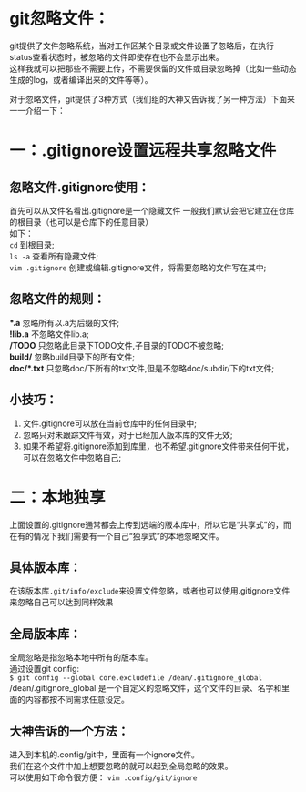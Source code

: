 git忽略文件：
==================

git提供了文件忽略系统，当对工作区某个目录或文件设置了忽略后，在执行status查看状态时，被忽略的文件即使存在也不会显示出来。  
这样我就可以把那些不需要上传，不需要保留的文件或目录忽略掉（比如一些动态生成的log，或者编译出来的文件等等）。

对于忽略文件，git提供了3种方式（我们组的大神又告诉我了另一种方法）下面来一一介绍一下：

一：.gitignore设置远程共享忽略文件
============

忽略文件.gitignore使用：
-------------

首先可以从文件名看出.gitignore是一个隐藏文件
一般我们默认会把它建立在仓库的根目录（也可以是仓库下的任意目录）  
如下：  
`cd` 到根目录;  
`ls -a` 查看所有隐藏文件;  
`vim .gitignore` 创建或编辑.gitignore文件，将需要忽略的文件写在其中;


忽略文件的规则：
-------------------

**\*.a** 忽略所有以.a为后缀的文件;  
**!lib.a** 不忽略文件lib.a;  
**/TODO** 只忽略此目录下TODO文件,子目录的TODO不被忽略;  
**build/** 忽略build目录下的所有文件;  
**doc/*.txt** 只忽略doc/下所有的txt文件,但是不忽略doc/subdir/下的txt文件;  

小技巧：
----------------

1. 文件.gitignore可以放在当前仓库中的任何目录中;  
2. 忽略只对未跟踪文件有效，对于已经加入版本库的文件无效;  
3. 如果不希望将.gitignore添加到库里，也不希望.gitignore文件带来任何干扰，可以在忽略文件中忽略自己;  


二：本地独享
=======================

上面设置的.gitignore通常都会上传到远端的版本库中，所以它是“共享式”的，而在有的情况下我们需要有一个自己“独享式”的本地忽略文件。

具体版本库：
--------------

在该版本库`.git/info/exclude`来设置文件忽略，或者也可以使用.gitignore文件来忽略自己可以达到同样效果

全局版本库：
-------------

全局忽略是指忽略本地中所有的版本库。  
通过设置git config:  
`$ git config --global core.excludefile /dean/.gitignore_global`  
/dean/.gitignore_global 是一个自定义的忽略文件，这个文件的目录、名字和里面的内容都按不同需求任意设定。

大神告诉的一个方法：
-----------------

进入到本机的.config/git中，里面有一个ignore文件。  
我们在这个文件中加上想要忽略的就可以起到全局忽略的效果。  
可以使用如下命令很方便：
`vim .config/git/ignore` 


